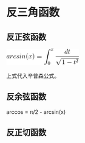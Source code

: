 # 反三角函数

## 反正弦函数

![arcsin(x) = \int_{0}^{x}\frac{dt}{\sqrt{1-t^2}}](1.gif) 

上式代入辛普森公式。

## 反余弦函数

arccos = π/2 - arcsin(x)

## 反正切函数

